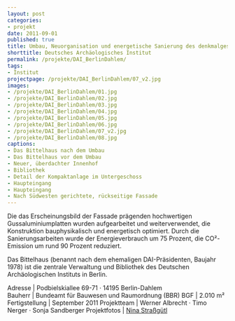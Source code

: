 ```yaml
---
layout: post
categories:
- projekt
date: 2011-09-01
published: true
title: Umbau, Neuorganisation und energetische Sanierung des denkmalgeschützten Gebäudes "Bittelhaus" für das Deutsche Archäologische Institut in Berlin-Dahlem
shorttitle: Deutsches Archäologisches Institut
permalink: /projekte/DAI_BerlinDahlem/
tags: 
- Institut
projectpage: /projekte/DAI_BerlinDahlem/07_v2.jpg
images:
- /projekte/DAI_BerlinDahlem/01.jpg
- /projekte/DAI_BerlinDahlem/02.jpg
- /projekte/DAI_BerlinDahlem/03.jpg
- /projekte/DAI_BerlinDahlem/04.jpg
- /projekte/DAI_BerlinDahlem/05.jpg
- /projekte/DAI_BerlinDahlem/06.jpg
- /projekte/DAI_BerlinDahlem/07_v2.jpg
- /projekte/DAI_BerlinDahlem/08.jpg
captions:
- Das Bittelhaus nach dem Umbau
- Das Bittelhaus vor dem Umbau
- Neuer, überdachter Innenhof
- Bibliothek
- Detail der Kompaktanlage im Untergeschoss
- Haupteingang
- Haupteingang
- Nach Südwesten gerichtete, rückseitige Fassade
---
```

Die das Erscheinungsbild der Fassade prägenden hochwertigen Gussaluminiumplatten wurden aufgearbeitet und weiterverwendet, die Konstruktion bauphysikalisch und energetisch optimiert. Durch die Sanierungsarbeiten wurde der Energieverbrauch um 75 Prozent, die CO²-Emission um rund 90 Prozent reduziert.

Das Bittelhaus (benannt nach dem ehemaligen DAI-Präsidenten, Baujahr 1978) ist die zentrale Verwaltung und Bibliothek des Deutschen Archäologischen Instituts in Berlin.

Adresse			|	Podbielskiallee 69-71 · 14195 Berlin-Dahlem 	 
Bauherr			|	Bundeamt für Bauwesen und Raumordnung (BBR)
BGF				|	2.010 m²
Fertigstellung	|	September 2011
Projektteam		|	Werner Albrecht · Timo Nerger · Sonja Sandberger
Projektfotos	|	[Nina Straßgütl](http://www.ninastrg.de/)